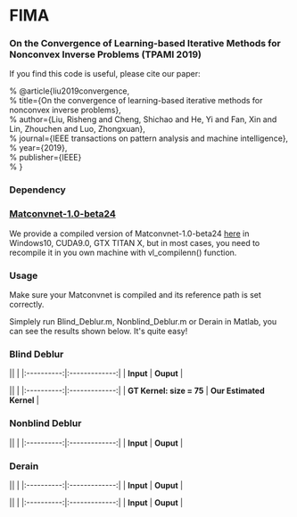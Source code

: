 # FIMA
### On the Convergence of Learning-based Iterative Methods for Nonconvex Inverse Problems (TPAMI 2019) ###
If you find this code is useful, please cite our paper:

% @article{liu2019convergence,</br>
%   title={On the convergence of learning-based iterative methods for nonconvex inverse problems},</br>
%   author={Liu, Risheng and Cheng, Shichao and He, Yi and Fan, Xin and Lin, Zhouchen and Luo, Zhongxuan},</br>
%   journal={IEEE transactions on pattern analysis and machine intelligence},</br>
%   year={2019},</br>
%   publisher={IEEE}</br>
% }</br>

### Dependency ###
### <a href  = "https://github.com/vlfeat/matconvnet"> Matconvnet-1.0-beta24</a> ###

We provide a compiled version of Matconvnet-1.0-beta24 <a href = "#">here</a> in Windows10, CUDA9.0, GTX TITAN X, but in most cases, you need to recompile it in you own machine with vl_compilenn() function.

### Usage ###
Make sure your Matconvnet is compiled and its reference path is set correctly.

Simplely run Blind_Deblur.m, Nonblind_Deblur.m or Derain in Matlab, you can see the results shown below. It's quite easy!

### Blind Deblur ###

|<span align="left"><img src="images_blur/manmade_03_kernel_04.png" alt="" /></span>|
<span align="right"><img src="results/manmade_03_kernel_04_mFIMA_Blind_Deblur.png" alt=""/></span>|
|:----------:|:-------------:|
|  **Input**  | **Ouput** |


|<span align="left"><img src="images_blur/kernel_04.png" alt="" /></span>|
<span align="right"><img src="results/manmade_03_kernel_04_mFIMA_Blind_Deblur_K.png" alt=""/></span>|
|:----------:|:-------------:|
|  **GT Kernel: size = 75**  | **Our Estimated Kernel** |


### Nonblind Deblur ###
|<span align="left"><img src="results/manmade_03_iFIMA_Nonblind_Blur_In.png" alt=""/></span>|
<span align="right"><img src="results/manmade_03_iFIMA_Nonblind_Deblur.png" alt=""/></span>|
|:----------:|:-------------:|
|  **Input**  | **Ouput** |


### Derain ###
|<span align="left"><img src="images_rain/real_1.jpg" alt=""/></span>|
<span align="right"><img src="results/real_1_mFIMA_Derain.png" alt=""/></span>|
|:----------:|:-------------:|
|  **Input**  | **Ouput** |

|<span align="left"><img src="images_rain/real_2.jpg" alt="" /></span>|
<span align="right"><img src="results/real_2_mFIMA_Derain.png" alt="" /></span>|
|:----------:|:-------------:|
|  **Input**  | **Ouput** | 
